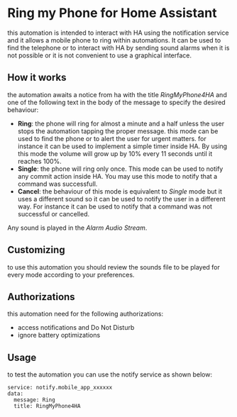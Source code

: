 # Ring my Phone for Home Assistant

this automation is intended to interact with HA using the notification service and it allows a mobile phone to ring within automations.
It can be used to find the telephone or to interact with HA by sending sound alarms when it is not possible or it is not convenient to use a graphical interface.

## How it works

the automation awaits a notice from ha with the title _RingMyPhone4HA_ and one of the following text in the body of the message to specify the desired behaviour:
- **Ring**: the phone will ring for almost a minute and a half unless the user stops the automation tapping the proper message. this mode can be used to find the phone or to alert the user for urgent matters. for instance it can be used to implement a simple timer inside HA. By using this mode the volume will grow up by 10% every 11 seconds until it reaches 100%.
- **Single**: the phone will ring only once. This mode can be used to notify any commit action inside HA. You may use this mode to notify that a command was successfull.
- **Cancel**: the behaviour of this mode is equivalent to _Single_ mode but it uses a different sound so it can be used to notify the user in a different way. For instance it can be used to notify that a command was not successful or cancelled.

Any sound is played in the _Alarm Audio Stream_.

## Customizing
to use this automation you should review the sounds file to be played for every mode according to your preferences.

## Authorizations
this automation need for the following authorizations:
- access notifications and Do Not Disturb
- ignore battery optimizations

## Usage

to test the automation you can use the notify service as shown below:

```
service: notify.mobile_app_xxxxxx
data:
  message: Ring
  title: RingMyPhone4HA
```
